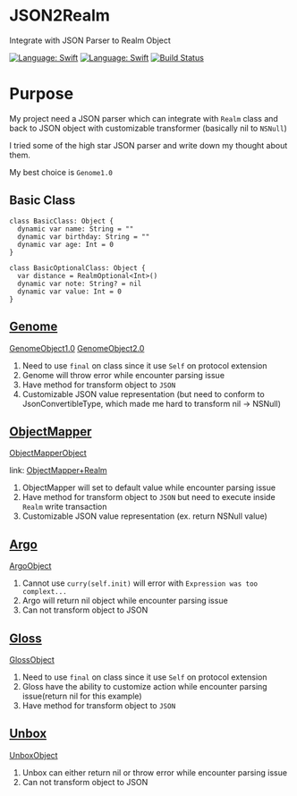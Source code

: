 # JSON2Realm
Integrate with JSON Parser to Realm Object

[![Language: Swift](https://img.shields.io/badge/lang-Swift-yellow.svg?style=flat)](https://developer.apple.com/swift/)
[![Language: Swift](https://img.shields.io/badge/license-MIT-lightgrey.svg?style=flat)](http://opensource.org/licenses/MIT)
[![Build Status](https://travis-ci.org/jhihguan/JSON2Realm.svg)](https://travis-ci.org/jhihguan/JSON2Realm)

# Purpose

My project need a JSON parser which can integrate with `Realm` class and back to JSON object with customizable transformer (basically nil to `NSNull`)

I tried some of the high star JSON parser and write down my thought about them.

My best choice is `Genome1.0`

## Basic Class

```
class BasicClass: Object {
  dynamic var name: String = ""
  dynamic var birthday: String = ""
  dynamic var age: Int = 0
}

class BasicOptionalClass: Object {
  var distance = RealmOptional<Int>()
  dynamic var note: String? = nil
  dynamic var value: Int = 0
}

```

## [Genome](https://github.com/LoganWright/Genome)

[GenomeObject1.0](https://github.com/jhihguan/JSON2Realm/blob/master/Genome1.0.md)
[GenomeObject2.0](https://github.com/jhihguan/JSON2Realm/blob/master/JSON2RealmTests/GenomeRealm.swift)

1. Need to use `final` on class since it use `Self` on protocol extension
2. Genome will throw error while encounter parsing issue
3. Have method for transform object to `JSON`
4. Customizable JSON value representation (but need to conform to JsonConvertibleType, which made me hard to transform nil -> NSNull)

## [ObjectMapper](https://github.com/Hearst-DD/ObjectMapper)

[ObjectMapperObject](https://github.com/jhihguan/JSON2Realm/blob/master/JSON2RealmTests/ObjectMapperRealm.swift)

link: [ObjectMapper+Realm](https://github.com/Hearst-DD/ObjectMapper#objectmapper--realm)

1. ObjectMapper will set to default value while encounter parsing issue
2. Have method for transform object to `JSON` but need to execute inside `Realm` write transaction
3. Customizable JSON value representation (ex. return NSNull value)

## [Argo](https://github.com/thoughtbot/Argo)

[ArgoObject](https://github.com/jhihguan/JSON2Realm/blob/master/JSON2RealmTests/ArgoRealm.swift)

1. Cannot use `curry(self.init)` will error with `Expression was too complext...`
2. Argo will return nil object while encounter parsing issue
3. Can not transform object to JSON

## [Gloss](https://github.com/hkellaway/Gloss)

[GlossObject](https://github.com/jhihguan/JSON2Realm/blob/master/JSON2RealmTests/GlossRealm.swift)

1. Need to use `final` on class since it use `Self` on protocol extension
2. Gloss have the ability to customize action while encounter parsing issue(return nil for this example)
3. Have method for transform object to `JSON`

## [Unbox](https://github.com/JohnSundell/Unbox)

[UnboxObject](https://github.com/jhihguan/JSON2Realm/blob/master/JSON2RealmTests/UnboxRealm.swift)

1. Unbox can either return nil or throw error while encounter parsing issue
2. Can not transform object to JSON
